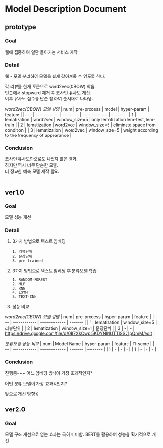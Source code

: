 # Model Description Document

## prototype
### Goal
웹에 집중하여 일단 돌아가는 서비스 제작

### Detail
웹 - 모델 분리하여 모델을 쉽게 갈아끼울 수 있도록 한다.

각 리뷰를 한개 토큰으로 word2vec(CBOW) 학습.<br>
인풋에서 stopword 제거 후 코사인 유사도 계산.<br>
이후 유사도 점수를 단순 합 하여 순서대로 나타냄.<br>

_word2vec(CBOW) 모델 설명_
| num | pre-process  |   model  |  hyper-param  | feature |
| --- | ------------ | -------- | ------------- | ------- |
|  1  | lematization | word2vec | window_size=5 | only lematization lem-test, lem-train  |
|  2  | lematization | word2vec | window_size=5 | eliminate space from condition  |
|  3  | lematization | word2vec | window_size=5 | weight according to the frequency of appearance |

### Conclusion
코사인 유사도만으로도 나쁘지 않은 결과.<br>
하지만 역시 너무 단순한 모델.<br>
더 정교한 예측 모델 제작 필요.<br>
<br>

## ver1.0
### Goal
모델 성능 개선

### Detail
 1. 3가지 방법으로 텍스트 임베딩

        1. 리뷰단위
        2. 문장단위
        3. pre-trained

 2. 3가지 방법으로 텍스트 임베딩 후 분류모델 학습

        1. RANDOM-FOREST
        2. MLP
        3. RNN
        4. LSTM
        5. TEXT-CNN

 3. 성능 비교

_word2vec(CBOW) 모델 설명_
| num | pre-process  |  hyper-param  | feature |
| --- | ------------ | ------------- | ------- |
|  1  | lematization | window_size=5 | 리뷰단위 |
|  2  | lematization | window_size=1 | 문장단위 |
|  3  | -            | -             | https://drive.google.com/file/d/0B7XkCwpI5KDYNlNUTTlSS21pQmM/edit |

_분류모델 성능 비교_
| num | Model Name   |  hyper-param  | feature | f1-score |
| --- | ------------ | ------------- | ------- | -------- |
|  1  | -            | -             | -       |
|  1  | -            | -             | -       |

### Conclusion
진행중~~~
어느 임베딩 방식이 가장 효과적인지?

어떤 분류 모델이 가장 효과적인지?

앞으로 개선 방향성

## ver2.0
### Goal
모델 구조 개선으로 얻는 효과는 극히 미미함.
BERT를 활용하여 성능을 획기적으로 개선
